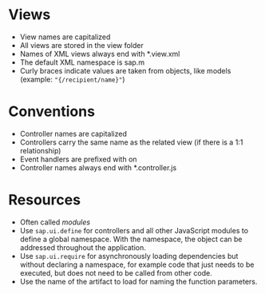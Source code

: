 Views
=====
 * View names are capitalized
 * All views are stored in the view folder
 * Names of XML views always end with *.view.xml
 * The default XML namespace is sap.m
 * Curly braces indicate values are taken from objects, like models (example: `"{/recipient/name}"`)
 
Conventions
===========
 * Controller names are capitalized
 * Controllers carry the same name as the related view (if there is a 1:1 relationship)
 * Event handlers are prefixed with on
 * Controller names always end with *.controller.js
 
Resources
=========
  * Often called *modules*
  * Use `sap.ui.define` for controllers and all other JavaScript modules to define a global namespace. With the namespace, the object can be addressed throughout the application.
  * Use `sap.ui.require` for asynchronously loading dependencies but without declaring a namespace, for example code that just needs to be executed, but does not need to be called from other code.
  * Use the name of the artifact to load for naming the function parameters.



   
